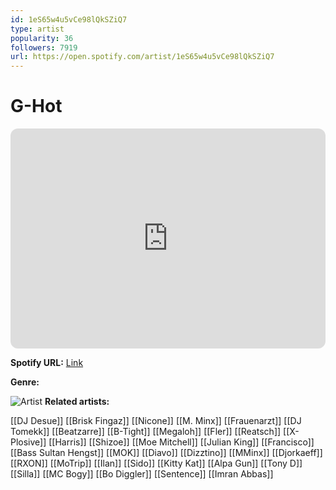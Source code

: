 ```yaml
---
id: 1eS65w4u5vCe98lQkSZiQ7
type: artist
popularity: 36
followers: 7919
url: https://open.spotify.com/artist/1eS65w4u5vCe98lQkSZiQ7
---
```

# G-Hot

<iframe style="border-radius:12px" src="https://open.spotify.com/embed/artist/1eS65w4u5vCe98lQkSZiQ7" width="100%" height="352" frameBorder="0" allowfullscreen="" allow="autoplay; clipboard-write; encrypted-media; fullscreen; picture-in-picture" loading="lazy"></iframe>

**Spotify URL:** [Link](https://open.spotify.com/artist/1eS65w4u5vCe98lQkSZiQ7)

**Genre:** 

![Artist](https://i.scdn.co/image/ab67616d0000b2733041f6718780b51e2d5b3129)
**Related artists:**

[[DJ Desue]]
[[Brisk Fingaz]]
[[Nicone]]
[[M. Minx]]
[[Frauenarzt]]
[[DJ Tomekk]]
[[Beatzarre]]
[[B-Tight]]
[[Megaloh]]
[[Fler]]
[[Reatsch]]
[[X-Plosive]]
[[Harris]]
[[Shizoe]]
[[Moe Mitchell]]
[[Julian King]]
[[Francisco]]
[[Bass Sultan Hengst]]
[[MOK]]
[[Diavo]]
[[Dizztino]]
[[MMinx]]
[[Djorkaeff]]
[[RXON]]
[[MoTrip]]
[[Ilan]]
[[Sido]]
[[Kitty Kat]]
[[Alpa Gun]]
[[Tony D]]
[[Silla]]
[[MC Bogy]]
[[Bo Diggler]]
[[Sentence]]
[[Imran Abbas]]
